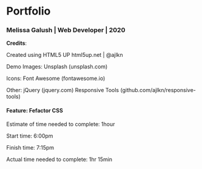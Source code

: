 # Portfolio

### Melissa Galush | Web Developer | 2020


**Credits**:

Created using HTML5 UP
  html5up.net | @ajlkn

Demo Images:
  Unsplash (unsplash.com)

Icons:
  Font Awesome (fontawesome.io)

Other:
  jQuery (jquery.com)
  Responsive Tools (github.com/ajlkn/responsive-tools)



#### Feature: Fefactor CSS

Estimate of time needed to complete: 1hour

Start time: 6:00pm

Finish time: 7:15pm

Actual time needed to complete: 1hr 15min